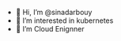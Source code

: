 - 👋 Hi, I’m @sinadarbouy
- 👀 I’m interested in kubernetes
- 🌱 I’m Cloud Enignner
 

<!---
sinadarbouy/sinadarbouy is a ✨ special ✨ repository because its `README.md` (this file) appears on your GitHub profile.
You can click the Preview link to take a look at your changes.
--->
